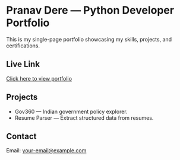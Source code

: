 # Pranav Dere — Python Developer Portfolio

This is my single-page portfolio showcasing my skills, projects, and certifications.

## Live Link
[Click here to view portfolio](https://pranavdere19.github.io/Portfolio/)

## Projects
- Gov360 — Indian government policy explorer.
- Resume Parser — Extract structured data from resumes.

## Contact
Email: your-email@example.com

